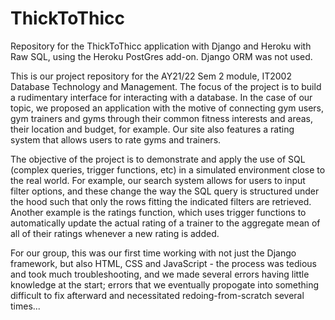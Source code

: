 # ThickToThicc

Repository for the ThickToThicc application with Django and Heroku with Raw SQL, using the Heroku PostGres add-on. Django ORM was not used. 

This is our project repository for the AY21/22 Sem 2 module, IT2002 Database Technology and Management. The focus of the project is to build a rudimentary interface for interacting with a database. In the case of our topic, we proposed an application with the motive of connecting gym users, gym trainers and gyms through their common fitness interests and areas, their location and budget, for example. Our site also features a rating system that allows users to rate gyms and trainers. 

The objective of the project is to demonstrate and apply the use of SQL (complex queries, trigger functions, etc) in a simulated environment close to the real world. For example, our search system allows for users to input filter options, and these change the way the SQL query is structured under the hood such that only the rows fitting the indicated filters are retrieved. Another example is the ratings function, which uses trigger functions to automatically update the actual rating of a trainer to the aggregate mean of all of their ratings whenever a new rating is added.


For our group, this was our first time working with not just the Django framework, but also HTML, CSS and JavaScript - the process was tedious and took much troubleshooting, and we made several errors having little knowledge at the start; errors that we eventually propogate into something difficult to fix afterward and necessitated redoing-from-scratch several times...
